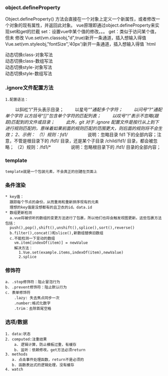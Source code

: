 ### object.defineProperty
  Object.defineProperty() 方法会直接在一个对象上定义一个新属性，或者修改一个对象的现有属性，并返回此对象。
  vue原理即通过object.defineProperty来实现set和get的拦截
  set：设置vue中某个值的修改。。。
  get：类似于访问某个值，但未 修改
  Vue.set(vm.classobj,"d",true)新开一条通道，插入想输入得值 
  Vue.set(vm.styleobj,"fontSize",'40px')新开一条通道，插入想输入得值 
  `html
  <div id="box">
    <div :class="classobj">动态切换class-对象写法</div>
    <!-- Vue.set(vm.classobj,"d",true)新开一条通道，插入想输入得值 -->
    <div :class="classarr">动态切换class-数组写法</div>
    <!-- vm.classarr.push("d"),新开一条通道，插入想输入得值 -->
    <div :style="styleobj">动态切换style-对象写法</div>
    <div :style="stylearr">动态切换style-数组写法</div>
  </div>

  <script>
    var vm = new Vue ({
      el:"#box",
      data:{
        classobj:{
          a:true,
          b:true,
          c:true
        },
        classarr:['a','b','c'],
        styleobj:{
          backgroundColor:"red"
        },
        stylearr:[{
          backgroundColor:"red"
        }]
      }
    })
    //  Vue.set(vm.classobj,"d",true)新开一条通道，插入想输入得值 
    //  Vue.set(vm.styleobj,"fontSize",'40px')新开一条通道，插入想输入得值 
  </script>
  ### .ignore文件配置方法
    1.配置语法：
　　  以斜杠“/”开头表示目录；
　　  以星号“*”通配多个字符；
　　  以问号“?”通配单个字符
      以方括号“[]”包含单个字符的匹配列表；
　　  以叹号“!”表示不忽略(跟踪)匹配到的文件或目录；
　　  此外，git 对于 .ignore 配置文件是按行从上到下进行规则匹配的，意味着如果前面的规则匹配的范围更大，则后面的规则将不会生效；
    2、示例：
    （1）规则：fd1/*
　　　　  说明：忽略目录 fd1 下的全部内容；注意，不管是根目录下的 /fd1/ 目录，还是某个子目录 /child/fd1/ 目录，都会被忽略；
    （2）规则：/fd1/*
　　　　  说明：忽略根目录下的 /fd1/ 目录的全部内容；

  ### template
    template就是一个包装元素，不会真正的创建在页面上
  ### 条件渲染
    * key值：
      跟踪每个节点的身份，从而重用和重新排序现有的元素
      理想的key值是没想都有的且卫衣的id。data.id
    * 数组更新检测
      a.vue将被侦听的数组的变更方法进行了包裹，所以他们也将会触发视图更新。这些包裹方法包括：
      push(),pop(),shift(),unshift(),splice(),sort(),reverse()
      b.filter(),concat()和slice(),新数组替换旧数组
      c.不能检测一下变动的数组
        vm.item[indexOf(item)] = newValue
        解决方法：
          1.Vue.set(example.items,indexOf(item),newValue)
          2.splice
  ### 修饰符
    a. .stop修饰符：阻止冒泡行为 
    b. .prevent修饰符：阻止默认行为
    c. 表单修饰符
        .lazy: 失去焦点同步一次
        .number:格式化数字
        .trim：去除首尾空格
  ### 选项/数据
    1. data:状态
    2. computed:注重结果
        a. 逻辑计算，防止模板过重，有缓存
        b. 监听：依赖修改，get方法必须return
    3. methods
       a. 点击事件处理函数，return不是必须的
       b. 函数表达式的逻辑处理，没有缓存
    4. watch


